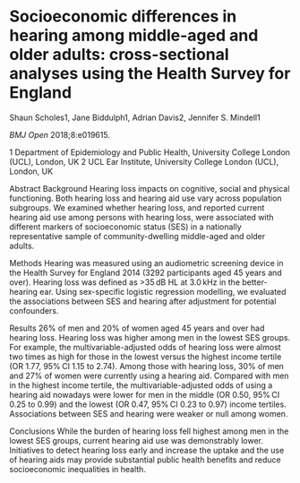# **Socioeconomic differences in hearing among middle-aged and older adults: cross-sectional analyses using the Health Survey for England** 
Shaun Scholes1, Jane Biddulph1, Adrian Davis2, Jennifer S. Mindell1

*BMJ Open* 2018;8:e019615.

1 Department of Epidemiology and Public Health, University College London (UCL), London, UK
2
UCL Ear Institute, University College London (UCL), London, UK

Abstract
Background Hearing loss impacts on cognitive, social and physical functioning. Both hearing loss and hearing aid use vary across population subgroups. We examined whether hearing loss, and reported current hearing aid use among persons with hearing loss, were associated with different markers of socioeconomic status (SES) in a nationally representative sample of community-dwelling middle-aged and older adults.

Methods Hearing was measured using an audiometric screening device in the Health Survey for England 2014 (3292 participants aged 45 years and over). Hearing loss was defined as >35 dB HL at 3.0 kHz in the better-hearing ear. Using sex-specific logistic regression modelling, we evaluated the associations between SES and hearing after adjustment for potential confounders.

Results 26% of men and 20% of women aged 45 years and over had hearing loss. Hearing loss was higher among men in the lowest SES groups. For example, the multivariable-adjusted odds of hearing loss were almost two times as high for those in the lowest versus the highest income tertile (OR 1.77, 95% CI 1.15 to 2.74). Among those with hearing loss, 30% of men and 27% of women were currently using a hearing aid. Compared with men in the highest income tertile, the multivariable-adjusted odds of using a hearing aid nowadays were lower for men in the middle (OR 0.50, 95% CI 0.25 to 0.99) and the lowest (OR 0.47, 95% CI 0.23 to 0.97) income tertiles. Associations between SES and hearing were weaker or null among women.

Conclusions While the burden of hearing loss fell highest among men in the lowest SES groups, current hearing aid use was demonstrably lower. Initiatives to detect hearing loss early and increase the uptake and the use of hearing aids may provide substantial public health benefits and reduce socioeconomic inequalities in health.


